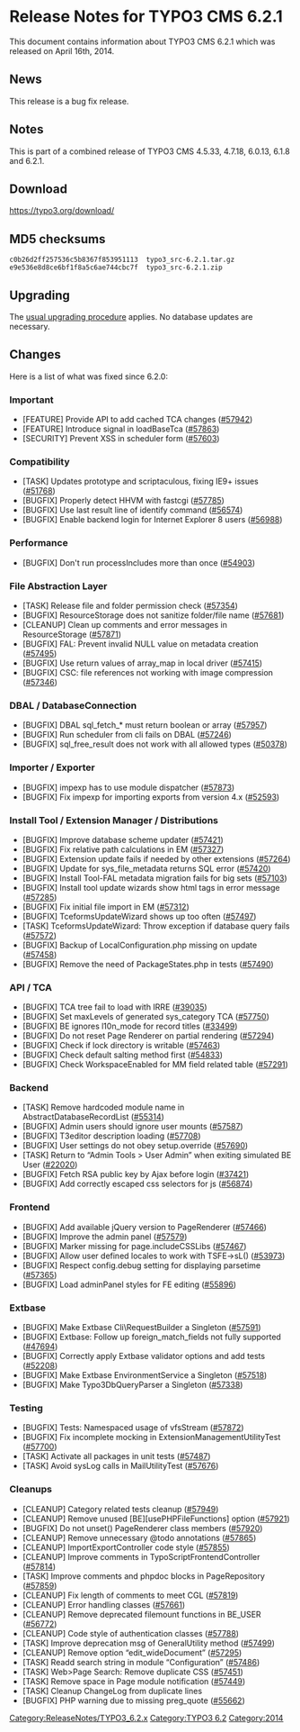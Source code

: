 Release Notes for TYPO3 CMS 6.2.1
=================================

This document contains information about TYPO3 CMS 6.2.1 which was
released on April 16th, 2014.

News
----

This release is a bug fix release.

Notes
-----

This is part of a combined release of TYPO3 CMS 4.5.33, 4.7.18, 6.0.13,
6.1.8 and 6.2.1.

Download
--------

<https://typo3.org/download/>

MD5 checksums
-------------

    c0b26d2ff257536c5b8367f853951113  typo3_src-6.2.1.tar.gz
    e9e536e8d8ce6bf1f8a5c6ae744cbc7f  typo3_src-6.2.1.zip

Upgrading
---------

The [usual upgrading
procedure](https://docs.typo3.org/typo3cms/InstallationGuide/) applies.
No database updates are necessary.

Changes
-------

Here is a list of what was fixed since 6.2.0:

### Important

-   \[FEATURE\] Provide API to add cached TCA changes
    ([\#57942](https://forge.typo3.org/issues/57942))
-   \[FEATURE\] Introduce signal in loadBaseTca
    ([\#57863](https://forge.typo3.org/issues/57863))
-   \[SECURITY\] Prevent XSS in scheduler form
    ([\#57603](https://forge.typo3.org/issues/57603))

### Compatibility

-   \[TASK\] Updates prototype and scriptaculous, fixing IE9+ issues
    ([\#51768](https://forge.typo3.org/issues/51768))
-   \[BUGFIX\] Properly detect HHVM with fastcgi
    ([\#57785](https://forge.typo3.org/issues/57785))
-   \[BUGFIX\] Use last result line of identify command
    ([\#56574](https://forge.typo3.org/issues/56574))
-   \[BUGFIX\] Enable backend login for Internet Explorer 8 users
    ([\#56988](https://forge.typo3.org/issues/56988))

### Performance

-   \[BUGFIX\] Don't run processIncludes more than once
    ([\#54903](https://forge.typo3.org/issues/54903))

### File Abstraction Layer

-   \[TASK\] Release file and folder permission check
    ([\#57354](https://forge.typo3.org/issues/57354))
-   \[BUGFIX\] ResourceStorage does not sanitize folder/file name
    ([\#57681](https://forge.typo3.org/issues/57681))
-   \[CLEANUP\] Clean up comments and error messages in ResourceStorage
    ([\#57871](https://forge.typo3.org/issues/57871))
-   \[BUGFIX\] FAL: Prevent invalid NULL value on metadata creation
    ([\#57495](https://forge.typo3.org/issues/57495))
-   \[BUGFIX\] Use return values of array\_map in local driver
    ([\#57415](https://forge.typo3.org/issues/57415))
-   \[BUGFIX\] CSC: file references not working with image compression
    ([\#57346](https://forge.typo3.org/issues/57346))

### DBAL / DatabaseConnection

-   \[BUGFIX\] DBAL sql\_fetch\_\* must return boolean or array
    ([\#57957](https://forge.typo3.org/issues/57957))
-   \[BUGFIX\] Run scheduler from cli fails on DBAL
    ([\#57246](https://forge.typo3.org/issues/57246))
-   \[BUGFIX\] sql\_free\_result does not work with all allowed types
    ([\#50378](https://forge.typo3.org/issues/50378))

### Importer / Exporter

-   \[BUGFIX\] impexp has to use module dispatcher
    ([\#57873](https://forge.typo3.org/issues/57873))
-   \[BUGFIX\] Fix impexp for importing exports from version 4.x
    ([\#52593](https://forge.typo3.org/issues/52593))

### Install Tool / Extension Manager / Distributions

-   \[BUGFIX\] Improve database scheme updater
    ([\#57421](https://forge.typo3.org/issues/57421))
-   \[BUGFIX\] Fix relative path calculations in EM
    ([\#57327](https://forge.typo3.org/issues/57327))
-   \[BUGFIX\] Extension update fails if needed by other extensions
    ([\#57264](https://forge.typo3.org/issues/57264))
-   \[BUGFIX\] Update for sys\_file\_metadata returns SQL error
    ([\#57420](https://forge.typo3.org/issues/57420))
-   \[BUGFIX\] Install Tool-FAL metadata migration fails for big sets
    ([\#57103](https://forge.typo3.org/issues/57103))
-   \[BUGFIX\] Install tool update wizards show html tags in error
    message ([\#57285](https://forge.typo3.org/issues/57285))
-   \[BUGFIX\] Fix initial file import in EM
    ([\#57312](https://forge.typo3.org/issues/57312))
-   \[BUGFIX\] TceformsUpdateWizard shows up too often
    ([\#57497](https://forge.typo3.org/issues/57497))
-   \[TASK\] TceformsUpdateWizard: Throw exception if database query
    fails ([\#57572](https://forge.typo3.org/issues/57572))
-   \[BUGFIX\] Backup of LocalConfiguration.php missing on update
    ([\#57458](https://forge.typo3.org/issues/57458))
-   \[BUGFIX\] Remove the need of PackageStates.php in tests
    ([\#57490](https://forge.typo3.org/issues/57490))

### API / TCA

-   \[BUGFIX\] TCA tree fail to load with IRRE
    ([\#39035](https://forge.typo3.org/issues/39035))
-   \[BUGFIX\] Set maxLevels of generated sys\_category TCA
    ([\#57750](https://forge.typo3.org/issues/57750))
-   \[BUGFIX\] BE ignores l10n\_mode for record titles
    ([\#33499](https://forge.typo3.org/issues/33499))
-   \[BUGFIX\] Do not reset Page Renderer on partial rendering
    ([\#57294](https://forge.typo3.org/issues/57294))
-   \[BUGFIX\] Check if lock directory is writable
    ([\#57463](https://forge.typo3.org/issues/57463))
-   \[BUGFIX\] Check default salting method first
    ([\#54833](https://forge.typo3.org/issues/54833))
-   \[BUGFIX\] Check WorkspaceEnabled for MM field related table
    ([\#57291](https://forge.typo3.org/issues/57291))

### Backend

-   \[TASK\] Remove hardcoded module name in AbstractDatabaseRecordList
    ([\#55314](https://forge.typo3.org/issues/55314))
-   \[BUGFIX\] Admin users should ignore user mounts
    ([\#57587](https://forge.typo3.org/issues/57587))
-   \[BUGFIX\] T3editor description loading
    ([\#57708](https://forge.typo3.org/issues/57708))
-   \[BUGFIX\] User settings do not obey setup.override
    ([\#57690](https://forge.typo3.org/issues/57690))
-   \[TASK\] Return to “Admin Tools &gt; User Admin” when exiting
    simulated BE User ([\#22020](https://forge.typo3.org/issues/22020))
-   \[BUGFIX\] Fetch RSA public key by Ajax before login
    ([\#37421](https://forge.typo3.org/issues/37421))
-   \[BUGFIX\] Add correctly escaped css selectors for js
    ([\#56874](https://forge.typo3.org/issues/56874))

### Frontend

-   \[BUGFIX\] Add available jQuery version to PageRenderer
    ([\#57466](https://forge.typo3.org/issues/57466))
-   \[BUGFIX\] Improve the admin panel
    ([\#57579](https://forge.typo3.org/issues/57579))
-   \[BUGFIX\] Marker missing for page.includeCSSLibs
    ([\#57467](https://forge.typo3.org/issues/57467))
-   \[BUGFIX\] Allow user defined locales to work with TSFE-&gt;sL()
    ([\#53973](https://forge.typo3.org/issues/53973))
-   \[BUGFIX\] Respect config.debug setting for displaying parsetime
    ([\#57365](https://forge.typo3.org/issues/57365))
-   \[BUGFIX\] Load adminPanel styles for FE editing
    ([\#55896](https://forge.typo3.org/issues/55896))

### Extbase

-   \[BUGFIX\] Make Extbase Cli\\RequestBuilder a Singleton
    ([\#57591](https://forge.typo3.org/issues/57591))
-   \[BUGFIX\] Extbase: Follow up foreign\_match\_fields not fully
    supported ([\#47694](https://forge.typo3.org/issues/47694))
-   \[BUGFIX\] Correctly apply Extbase validator options and add tests
    ([\#52208](https://forge.typo3.org/issues/52208))
-   \[BUGFIX\] Make Extbase EnvironmentService a Singleton
    ([\#57518](https://forge.typo3.org/issues/57518))
-   \[BUGFIX\] Make Typo3DbQueryParser a Singleton
    ([\#57338](https://forge.typo3.org/issues/57338))

### Testing

-   \[BUGFIX\] Tests: Namespaced usage of vfsStream
    ([\#57872](https://forge.typo3.org/issues/57872))
-   \[BUGFIX\] Fix incomplete mocking in ExtensionManagementUtilityTest
    ([\#57700](https://forge.typo3.org/issues/57700))
-   \[TASK\] Activate all packages in unit tests
    ([\#57487](https://forge.typo3.org/issues/57487))
-   \[TASK\] Avoid sysLog calls in MailUtilityTest
    ([\#57676](https://forge.typo3.org/issues/57676))

### Cleanups

-   \[CLEANUP\] Category related tests cleanup
    ([\#57949](https://forge.typo3.org/issues/57949))
-   \[CLEANUP\] Remove unused \[BE\]\[usePHPFileFunctions\] option
    ([\#57921](https://forge.typo3.org/issues/57921))
-   \[BUGFIX\] Do not unset() PageRenderer class members
    ([\#57920](https://forge.typo3.org/issues/57920))
-   \[CLEANUP\] Remove unnecessary @todo annotations
    ([\#57865](https://forge.typo3.org/issues/57865))
-   \[CLEANUP\] ImportExportController code style
    ([\#57855](https://forge.typo3.org/issues/57855))
-   \[CLEANUP\] Improve comments in TypoScriptFrontendController
    ([\#57814](https://forge.typo3.org/issues/57814))
-   \[TASK\] Improve comments and phpdoc blocks in PageRepository
    ([\#57859](https://forge.typo3.org/issues/57859))
-   \[CLEANUP\] Fix length of comments to meet CGL
    ([\#57819](https://forge.typo3.org/issues/57819))
-   \[CLEANUP\] Error handling classes
    ([\#57661](https://forge.typo3.org/issues/57661))
-   \[CLEANUP\] Remove deprecated filemount functions in BE\_USER
    ([\#56772](https://forge.typo3.org/issues/56772))
-   \[CLEANUP\] Code style of authentication classes
    ([\#57788](https://forge.typo3.org/issues/57788))
-   \[TASK\] Improve deprecation msg of GeneralUtility method
    ([\#57499](https://forge.typo3.org/issues/57499))
-   \[CLEANUP\] Remove option “edit\_wideDocument”
    ([\#57295](https://forge.typo3.org/issues/57295))
-   \[TASK\] Readd search string in module “Configuration”
    ([\#57486](https://forge.typo3.org/issues/57486))
-   \[TASK\] Web&gt;Page Search: Remove duplicate CSS
    ([\#57451](https://forge.typo3.org/issues/57451))
-   \[TASK\] Remove space in Page module notification
    ([\#57449](https://forge.typo3.org/issues/57449))
-   \[TASK\] Cleanup ChangeLog from duplicate lines
-   \[BUGFIX\] PHP warning due to missing preg\_quote
    ([\#55662](https://forge.typo3.org/issues/55662))

<Category:ReleaseNotes/TYPO3_6.2.x> [Category:TYPO3
6.2](Category:TYPO3_6.2 "wikilink") <Category:2014>

